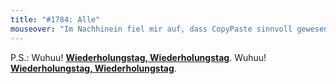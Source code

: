 ```yaml
---
title: "#1784: Alle"
mouseover: "Im Nachhinein fiel mir auf, dass CopyPaste sinnvoll gewesen wäre. Im Nachhinein fiel mir auf, dass CopyPaste sinnvoll gewesen wäre."
---
```


P.S.:
Wuhuu! <a href="http://www.fonflatter.de/kalender"><strong>Wiederholungstag, Wiederholungstag</strong></a>.
Wuhuu! <a href="http://www.fonflatter.de/kalender"><strong>Wiederholungstag, Wiederholungstag</strong></a>.

